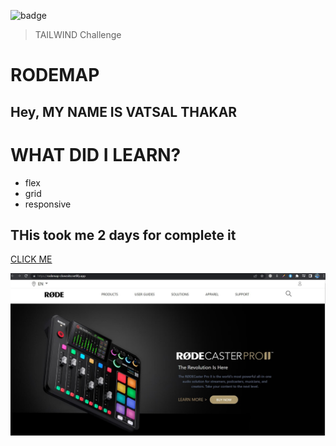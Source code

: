 ![badge](https://img.shields.io/badge/Live--class-Tailwind--Project-orange)

> TAILWIND Challenge

# RODEMAP

## Hey, MY NAME IS VATSAL THAKAR

# WHAT DID I LEARN?

- flex
- grid
- responsive

## THis took me 2 days for complete it

[CLICK ME](https://rodemap-clonesite.netlify.app/)

![IMAGE](Assets/RODE.jpg)
